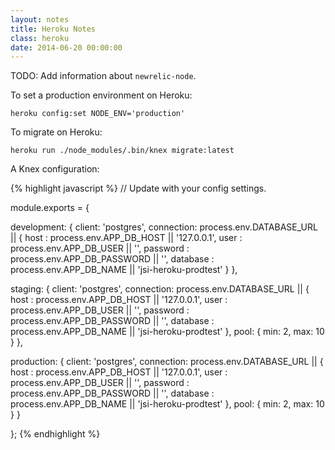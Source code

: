 ```yaml
---
layout: notes
title: Heroku Notes
class: heroku
date: 2014-06-20 00:00:00
---
```


TODO: Add information about `newrelic-node`.

To set a production environment on Heroku:

    heroku config:set NODE_ENV='production'

To migrate on Heroku:

    heroku run ./node_modules/.bin/knex migrate:latest

A Knex configuration:

{% highlight javascript %}
// Update with your config settings.

module.exports = {

  development: {
    client: 'postgres',
    connection: process.env.DATABASE_URL || {
      host     : process.env.APP_DB_HOST     || '127.0.0.1',
      user     : process.env.APP_DB_USER     || '',
      password : process.env.APP_DB_PASSWORD || '',
      database : process.env.APP_DB_NAME     || 'jsi-heroku-prodtest'
    }
  },

  staging: {
    client: 'postgres',
    connection: process.env.DATABASE_URL || {
      host     : process.env.APP_DB_HOST     || '127.0.0.1',
      user     : process.env.APP_DB_USER     || '',
      password : process.env.APP_DB_PASSWORD || '',
      database : process.env.APP_DB_NAME     || 'jsi-heroku-prodtest'
    },
    pool: {
      min: 2,
      max: 10
    }
  },

  production: {
    client: 'postgres',
    connection: process.env.DATABASE_URL || {
      host     : process.env.APP_DB_HOST     || '127.0.0.1',
      user     : process.env.APP_DB_USER     || '',
      password : process.env.APP_DB_PASSWORD || '',
      database : process.env.APP_DB_NAME     || 'jsi-heroku-prodtest'
    },
    pool: {
      min: 2,
      max: 10
    }
  }

};
{% endhighlight %}
